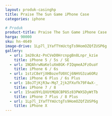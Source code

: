 ```yaml
---
layout: produk-casinghp
title: Praise The Sun Game iPhone Case
categories: iphone

# Produk
product-title: Praise The Sun Game iPhone Case
harga: 90000
sku: hn-4649
image-drive: 1Lp7l_1YafTYmUctgTs9HomOZQfZUSP6g
gallery:
  - url: 1m20cAz-PnCVeD0HrcnpgBn8Lnpr_kzie
    title: iPhone 5 / 5s / SE
  - url: 1NQAhrwNaKeluXm8GK-FIQqmeAJFzOuaY
    title: iPhone 6 / 6s
  - url: 1stzC8eYjXHBozefU0XCj6NHVG3za6ORz
    title: iPhone 6 Plus / 6s Plus
  - url: 18oJTjKjR3w-Mq7_2jk2FXufk79F4wX-_
    title: iPhone 7 / 8
  - url: 15naU9YLQXUtMQ8CBP85z83PWXSDyWtTb
    title: iPhone 7 Plus / 8 Plus
  - url: 1Lp7l_1YafTYmUctgTs9HomOZQfZUSP6g
    title: iPhone X
---
```

